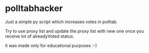# polltabhacker
Just a simple py script which increases votes in polltab.



Try to use proxy list and update the proxy list with new one once you receive lot of alreadyVoted status.

it was made only for educational purposes :-)

